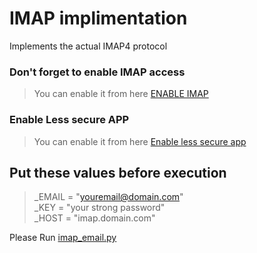 # IMAP implimentation
Implements the actual IMAP4 protocol


### Don't forget to enable IMAP access
> You can enable it from here <a href="https://mail.google.com/mail/u/0/#settings/fwdandpop">ENABLE IMAP</a>

### Enable Less secure APP
> You can enable it from here <a href="https://myaccount.google.com/lesssecureapps?pli=1&rapt=AEjHL4N4Kjk8FnpeJCUyaNzc9c5es5d1yqpDlrl4QRZT-4hqS5K0s3Zw1Cry79DGIiFBdHKpVykvEQrVVBMNqAFZxlk4PJ55sQ"> Enable less secure app </a>

## Put these values before execution
> _EMAIL = "youremail@domain.com" <br>
> _KEY = "your strong password" <br>
> _HOST = "imap.domain.com" <br>


Please Run <a href="https://github.com/JBwebkrone/IMAP/blob/main/imap_email.py">imap_email.py</a>

